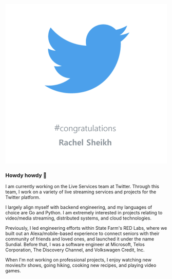 ![alt text](img/twitter.png "Twitter")

### Howdy howdy 🤠

I am currently working on the Live Services team at Twitter. Through this team, I work on a variety of live streaming services and projects for the Twitter platform.

I largely align myself with backend engineering, and my languages of choice are Go and Python. I am extremely interested in projects relating to video/media streaming, distributed systems, and cloud technologies.

Previously, I led engineering efforts within State Farm's RED Labs, where we built out an Alexa/mobile-based experience to connect seniors with their community of friends and loved ones, and launched it under the name Sundial. Before that, I was a software engineer at Microsoft, Telos Corporation, The Discovery Channel, and Volkswagen Credit, Inc.

When I'm not working on professional projects, I enjoy watching new movies/tv shows, going hiking, cooking new recipes, and playing video games.
